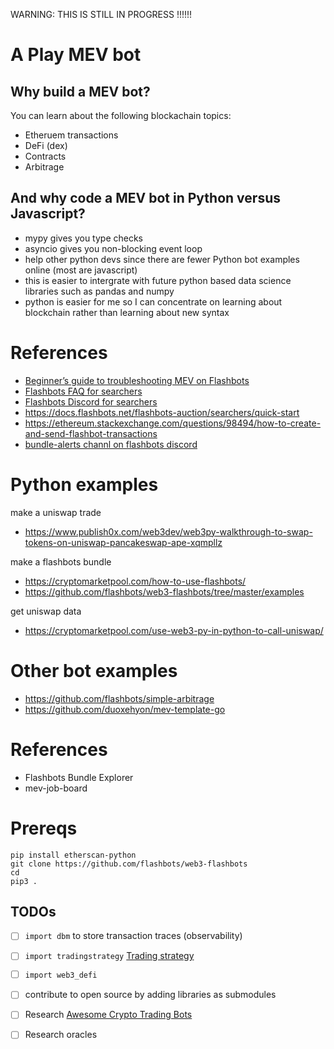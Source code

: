 WARNING: THIS IS STILL IN PROGRESS !!!!!!

# A Play MEV bot

## Why build a MEV bot?

You can learn about the following blockachain topics:

- Etheruem transactions
- DeFi (dex)
- Contracts
- Arbitrage

## And why code a MEV bot in Python versus Javascript?

- mypy gives you type checks
- asyncio gives you non-blocking event loop
- help other python devs since there are fewer Python bot examples online (most are javascript)
- this is easier to intergrate with future python based data science libraries such as pandas and numpy
- python is easier for me so I can concentrate on learning about blockchain rather than learning about new syntax 


# References

- [Beginner’s guide to troubleshooting MEV on Flashbots](https://fifikobayashi.medium.com/beginners-guide-to-troubleshooting-mev-on-flashbots-aee175048858)
- [Flashbots FAQ for searchers](https://collective.flashbots.net/c/searchers/12)
- [Flashbots Discord for searchers](https://discord.com/channels/755466764501909692/795777653197635596)
- https://docs.flashbots.net/flashbots-auction/searchers/quick-start
- https://ethereum.stackexchange.com/questions/98494/how-to-create-and-send-flashbot-transactions
- [bundle-alerts channl on flashbots discord](https://discord.com/channels/755466764501909692/802054563439444010)


# Python examples

make a uniswap trade

- https://www.publish0x.com/web3dev/web3py-walkthrough-to-swap-tokens-on-uniswap-pancakeswap-ape-xqmpllz

make a flashbots bundle

- https://cryptomarketpool.com/how-to-use-flashbots/
- https://github.com/flashbots/web3-flashbots/tree/master/examples

get uniswap data

- https://cryptomarketpool.com/use-web3-py-in-python-to-call-uniswap/

# Other bot examples

- https://github.com/flashbots/simple-arbitrage
- https://github.com/duoxehyon/mev-template-go

# References

- Flashbots Bundle Explorer
- mev-job-board


# Prereqs

```
pip install etherscan-python
git clone https://github.com/flashbots/web3-flashbots 
cd 
pip3 .
```

## TODOs

- [ ] `import dbm` to store transaction traces (observability)
- [ ] `import tradingstrategy` [Trading strategy](https://github.com/tradingstrategy-ai/trading-strategy)
- [ ] `import web3_defi`
- [ ] contribute to open source by adding libraries as submodules
- [ ] Research [Awesome Crypto Trading Bots](https://github.com/botcrypto-io/awesome-crypto-trading-bots)
- [ ] Research oracles 


